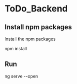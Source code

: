 # ToDo_Backend

## Install npm packages

Install the npm packages 

npm install

## Run 

ng serve --open

